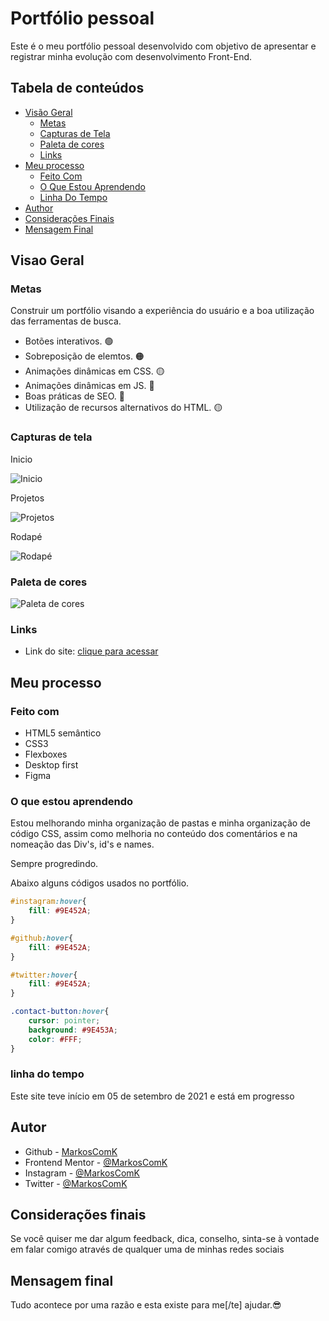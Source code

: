 # Portfólio pessoal

Este é o meu portfólio pessoal desenvolvido com objetivo de apresentar e registrar minha evolução com desenvolvimento Front-End.

## Tabela de conteúdos

- [Visão Geral](#visao-geral)
  - [Metas](#metas)
  - [Capturas de Tela](#capturas-de-tela)
  - [Paleta de cores](#paleta-de-cores)
  - [Links](#links)
- [Meu processo](#meu-processo)
  - [Feito Com](#feito-com)
  - [O Que Estou Aprendendo](#o-que-estou-aprendendo)
  - [Linha Do Tempo](#linha-do-tempo)
- [Author](#autor)
- [Considerações Finais](#considerações-finais)
- [Mensagem Final](#mensagem-final)

## Visao Geral

### Metas

Construir um portfólio visando a experiência do usuário e a boa utilização das ferramentas de busca.

- Botões interativos. 🟢
- Sobreposição de elemtos. 🟠
- Animações dinâmicas em CSS. 🟡
- Animações dinâmicas em JS. 🔴
- Boas práticas de SEO. 🔴
- Utilização de recursos alternativos do HTML. 🟡

### Capturas de tela


Inicio

![Inicio](./imagens/Captura-de-tela-inicio01.png)

Projetos


![Projetos](./imagens/Captura-de-tela-projetos.png)

Rodapé


![Rodapé](./imagens/Captura-de-tela-rodape.png)

### Paleta de cores

![Paleta de cores](./imagens/paleta-de-cores.png)

### Links

- Link do site: [clique para acessar](https://markoscomk.github.io/Portfolio/index.html)

## Meu processo

### Feito com

- HTML5 semântico
- CSS3
- Flexboxes
- Desktop first
- Figma

### O que estou aprendendo


Estou melhorando minha organização de pastas e minha organização de código CSS, assim como melhoria no conteúdo dos comentários e na nomeação das Div's, id's e names.

Sempre progredindo.

Abaixo alguns códigos usados no portfólio.

```css
#instagram:hover{
    fill: #9E452A;
}

#github:hover{
    fill: #9E452A;
}

#twitter:hover{
    fill: #9E452A;
}

.contact-button:hover{
    cursor: pointer;
    background: #9E453A;
    color: #FFF;
}
```



### linha do tempo

Este site teve início em 05 de setembro de 2021 e está em progresso


## Autor

- Github - [MarkosComK](https://github.com/MarkosComK)
- Frontend Mentor - [@MarkosComK](https://www.frontendmentor.io/profile/MarkosComK)
- Instagram - [@MarkosComK](https://www.instagram.com/markoscomk/)
- Twitter - [@MarkosComK](https://twitter.com/markoscomk)

## Considerações finais

Se você quiser me dar algum feedback, dica, conselho, sinta-se à vontade em falar comigo através de qualquer uma de minhas redes sociais

## Mensagem final

Tudo acontece por uma razão e esta existe para me[/te] ajudar.😎

